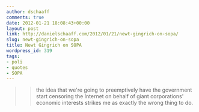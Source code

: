 ```yaml
---
author: dschaaff
comments: true
date: 2012-01-21 18:08:43+00:00
layout: post
link: http://danielschaaff.com/2012/01/21/newt-gingrich-on-sopa/
slug: newt-gingrich-on-sopa
title: Newt Gingrich on SOPA
wordpress_id: 319
tags:
- poli
- quotes
- SOPA
---
```


<blockquote>

> 
> the idea that we're going to preemptively have the government start censoring the Internet on behalf of giant corporations' economic interests strikes me as exactly the wrong thing to do.
> 
> 
</blockquote>
